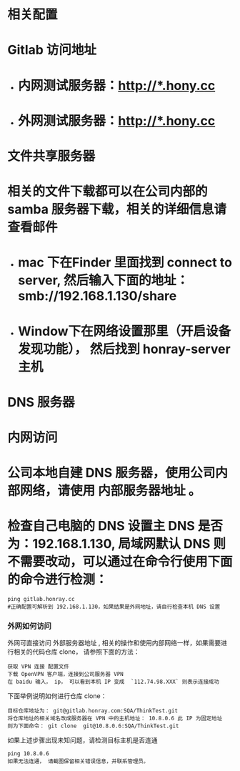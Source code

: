# 相关配置

# Gitlab 访问地址

* # 内网测试服务器：[http://\*.hony.cc](http://*.honray.cc)  
* # 外网测试服务器：[http://\*.hony.cc](http://*.honray.cc)  

# 文件共享服务器

# 相关的文件下载都可以在公司内部的 samba 服务器下载，相关的详细信息请查看邮件

* # mac 下在Finder 里面找到 connect to server, 然后输入下面的地址：   smb://192.168.1.130/share
* # Window下在网络设置那里（开启设备发现功能）， 然后找到 honray-server 主机

# DNS 服务器

# 内网访问

# 公司本地自建 DNS 服务器，使用公司内部网络，请使用  内部服务器地址 。

# 检查自己电脑的 DNS 设置主 DNS 是否为：192.168.1.130, 局域网默认 DNS 则不需要改动，可以通过在命令行使用下面的命令进行检测：

```
ping gitlab.honray.cc   
#正确配置可解析到 192.168.1.130，如果结果是外网地址，请自行检查本机 DNS 设置
```

### 外网如何访问

外网可直接访问 外部服务器地址 , 相关的操作和使用内部网络一样，如果需要进行相关的代码仓库 clone， 请参照下面的方法：

    获取 VPN 连接 配置文件  
    下载 OpenVPN 客户端，连接到公司服务器 VPN
    在 baidu 输入， ip， 可以看到本机 IP 变成  `112.74.98.XXX` 则表示连接成功

下面举例说明如何进行仓库 clone：

```
目标仓库地址为： git@gitlab.honray.com:SQA/ThinkTest.git
将仓库地址的相关域名改成服务器在 VPN 中的主机地址： 10.8.0.6 此 IP 为固定地址
则为下面命令： git clone  git@10.8.0.6:SQA/ThinkTest.git
```

如果上述步骤出现未知问题，请检测目标主机是否连通

```
ping 10.8.0.6  
如果无法连通， 请截图保留相关错误信息，并联系管理员。
```



